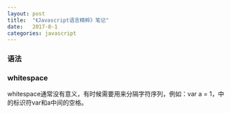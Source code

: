 ```yaml
---
layout: post
title:  "《Javascript语言精粹》笔记"
date:   2017-8-1
categories: javascript
---
```


### 语法

### whitespace

whitespace通常没有意义，有时候需要用来分隔字符序列，例如：var a = 1，中的标识符var和a中间的空格。
